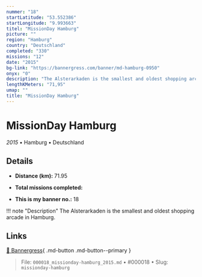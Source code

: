 ```yaml
---
nummer: "18"
startLatitude: "53.552386"
startLongitude: "9.993663"
titel: "MissionDay Hamburg"
picture: ""
region: "Hamburg"
country: "Deutschland"
completed: "330"
missions: "12"
date: "2015"
bg-link: "https://bannergress.com/banner/md-hamburg-0950"
onyx: "0"
description: "The Alsterarkaden is the smallest and oldest shopping arcade in Hamburg."
lengthKMeters: "71,95"
umap: ""
title: "MissionDay Hamburg"
---
```

# MissionDay Hamburg

*2015* • Hamburg • Deutschland



## Details
- **Distance (km):** 71.95

- **Total missions completed:** 
- **This is my banner no.:** 18


!!! note "Description"
    The Alsterarkaden is the smallest and oldest shopping arcade in Hamburg.



## Links
[🔗 Bannergress](https://bannergress.com/banner/md-hamburg-0950){ .md-button .md-button--primary }



> File: `000018_missionday-hamburg_2015.md` • #000018 • Slug: `missionday-hamburg`
